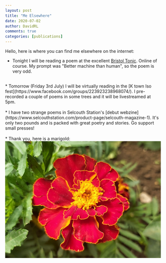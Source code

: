 ```yaml
---
layout: post
title: "Me Elsewhere"
date: 2020-07-02
author: DavidRL
comments: true
categories: [publications]
---
```

Hello, here is where you can find me elsewhere on the internet:

* Tonight I will be reading a poem at the excellent [Bristol Tonic](https://www.facebook.com/BristolTonic/). Online of course. My prompt was "Better machine than human", so the poem is very odd.<br />
<br />
* Tomorrow (Friday 3rd July) I will be virtually reading in the [K town Iso fest](https://www.facebook.com/groups/223923238968074/). I pre-recorded a couple of poems in some trees and it will be livestreamed at 5pm.<br />
<br />
* I have two strange poems in Selcouth Station's [debut webzine](https://www.selcouthstation.com/product-page/selcouth-magazine-1). It's only two pounds and is packed with great poetry and stories. Go support small presses!<br />
<br />
* Thank you, here is a marigold:
<img src="/assets/images/articles/marigold.jpg" class="responsive"><br>
